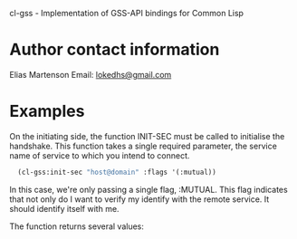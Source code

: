 cl-gss - Implementation of GSS-API bindings for Common Lisp

Author contact information
==========================

Elias Martenson
Email: lokedhs@gmail.com

Examples
========

On the initiating side, the function INIT-SEC must be called to
initialise the handshake. This function takes a single required
parameter, the service name of service to which you intend to connect.

```lisp
  (cl-gss:init-sec "host@domain" :flags '(:mutual))
```

In this case, we're only passing a single flag, :MUTUAL. This flag
indicates that not only do I want to verify my identify with the
remote service. It should identify itself with me.

The function returns several values:
